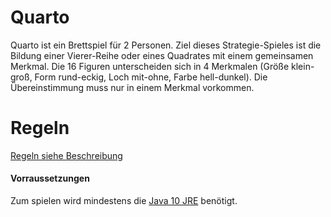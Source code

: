 # Quarto
Quarto ist ein Brettspiel für 2 Personen. Ziel dieses Strategie-Spieles ist die Bildung einer Vierer-Reihe oder eines Quadrates mit einem gemeinsamen Merkmal. Die 16 Figuren unterscheiden sich in 4 Merkmalen
(Größe klein-groß, Form rund-eckig, Loch mit-ohne, Farbe hell-dunkel).
Die Übereinstimmung muss nur in einem Merkmal vorkommen.

# Regeln
[Regeln siehe Beschreibung](https://github.com/PaddyKe/Quarto/blob/rules/Rules.md)

#### Vorraussetzungen
Zum spielen wird mindestens die [Java 10 JRE](https://www.oracle.com/technetwork/java/javase/downloads/jre10-downloads-4417026.html) benötigt.
